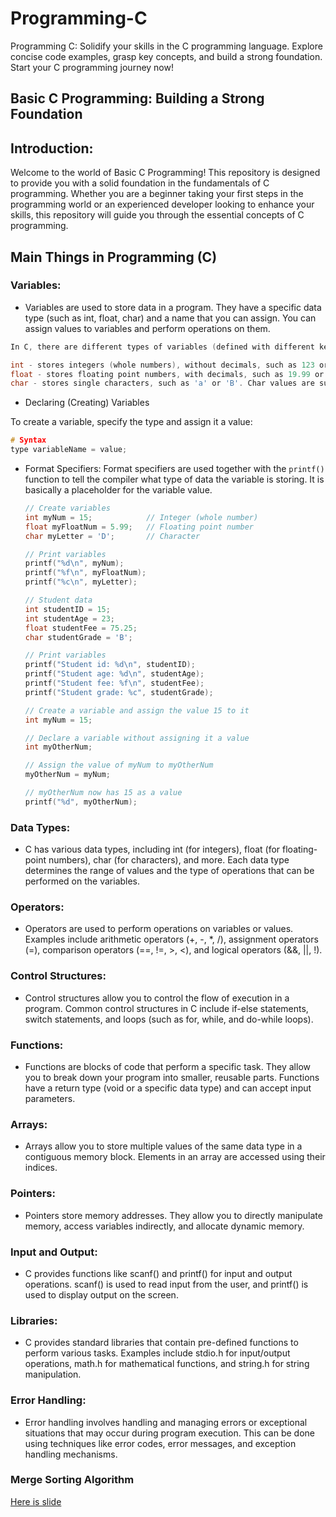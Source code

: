 # Programming-C

Programming C: Solidify your skills in the C programming language. Explore concise code examples, grasp key concepts, and build a strong foundation. Start your C programming journey now!

## Basic C Programming: Building a Strong Foundation

## Introduction:

Welcome to the world of Basic C Programming! This repository is designed to provide you with a solid foundation in the fundamentals of C programming. Whether you are a beginner taking your first steps in the programming world or an experienced developer looking to enhance your skills, this repository will guide you through the essential concepts of C programming.

## Main Things in Programming (C)

### Variables:

- Variables are used to store data in a program. They have a specific data type (such as int, float, char) and a name that you can assign. You can assign values to variables and perform operations on them.

```c
In C, there are different types of variables (defined with different keywords), for example:

int - stores integers (whole numbers), without decimals, such as 123 or -123
float - stores floating point numbers, with decimals, such as 19.99 or -19.99
char - stores single characters, such as 'a' or 'B'. Char values are surrounded by single quotes
```

- Declaring (Creating) Variables

To create a variable, specify the type and assign it a value:

```c
# Syntax
type variableName = value;
```

- Format Specifiers:
  Format specifiers are used together with the `printf()` function to tell the compiler what type of data the variable is storing. It is basically a placeholder for the variable value.

  ```c
  // Create variables
  int myNum = 15;            // Integer (whole number)
  float myFloatNum = 5.99;   // Floating point number
  char myLetter = 'D';       // Character

  // Print variables
  printf("%d\n", myNum);
  printf("%f\n", myFloatNum);
  printf("%c\n", myLetter);

  // Student data
  int studentID = 15;
  int studentAge = 23;
  float studentFee = 75.25;
  char studentGrade = 'B';

  // Print variables
  printf("Student id: %d\n", studentID);
  printf("Student age: %d\n", studentAge);
  printf("Student fee: %f\n", studentFee);
  printf("Student grade: %c", studentGrade);

  // Create a variable and assign the value 15 to it
  int myNum = 15;

  // Declare a variable without assigning it a value
  int myOtherNum;

  // Assign the value of myNum to myOtherNum
  myOtherNum = myNum;

  // myOtherNum now has 15 as a value
  printf("%d", myOtherNum);
  ```

### Data Types:

- C has various data types, including int (for integers), float (for floating-point numbers), char (for characters), and more. Each data type determines the range of values and the type of operations that can be performed on the variables.

### Operators:

- Operators are used to perform operations on variables or values. Examples include arithmetic operators (+, -, \*, /), assignment operators (=), comparison operators (==, !=, >, <), and logical operators (&&, ||, !).

### Control Structures:

- Control structures allow you to control the flow of execution in a program. Common control structures in C include if-else statements, switch statements, and loops (such as for, while, and do-while loops).

### Functions:

- Functions are blocks of code that perform a specific task. They allow you to break down your program into smaller, reusable parts. Functions have a return type (void or a specific data type) and can accept input parameters.

### Arrays:

- Arrays allow you to store multiple values of the same data type in a contiguous memory block. Elements in an array are accessed using their indices.

### Pointers:

- Pointers store memory addresses. They allow you to directly manipulate memory, access variables indirectly, and allocate dynamic memory.

### Input and Output:

- C provides functions like scanf() and printf() for input and output operations. scanf() is used to read input from the user, and printf() is used to display output on the screen.

### Libraries:

- C provides standard libraries that contain pre-defined functions to perform various tasks. Examples include stdio.h for input/output operations, math.h for mathematical functions, and string.h for string manipulation.

### Error Handling:

- Error handling involves handling and managing errors or exceptional situations that may occur during program execution. This can be done using techniques like error codes, error messages, and exception handling mechanisms.

### Merge Sorting Algorithm

[Here is slide](https://docs.google.com/presentation/d/1ltxGrH-9tuXe_x7yK1HVdYjkCiEhUtDC1ec1AjpzFCQ/edit?usp=sharing)
